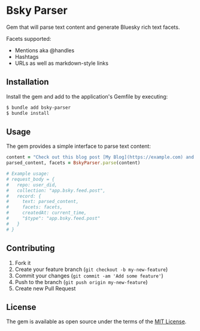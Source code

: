 # Bsky Parser

Gem that will parse text content and generate Bluesky rich text facets.

Facets supported:

- Mentions aka @handles
- Hashtags
- URLs as well as markdown-style links

## Installation

Install the gem and add to the application's Gemfile by executing:

```bash
$ bundle add bsky-parser
$ bundle install
```

## Usage

The gem provides a simple interface to parse text content:

```ruby
content = "Check out this blog post [My Blog](https://example.com) and follow @handle.bsky.social! #ruby"
parsed_content, facets = BskyParser.parse(content)

# Example usage:
# request_body = {
#   repo: user_did,
#   collection: "app.bsky.feed.post",
#   record: {
#     text: parsed_content,
#     facets: facets,
#     createdAt: current_time,
#     "$type": "app.bsky.feed.post"
#   }
# }
```

## Contributing

1. Fork it
2. Create your feature branch (`git checkout -b my-new-feature`)
3. Commit your changes (`git commit -am 'Add some feature'`)
4. Push to the branch (`git push origin my-new-feature`)
5. Create new Pull Request

## License

The gem is available as open source under the terms of the [MIT License](https://github.com/jonathanyeong/bsky-parser/blob/main/LICENSE).